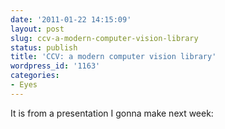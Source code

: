 ```yaml
---
date: '2011-01-22 14:15:09'
layout: post
slug: ccv-a-modern-computer-vision-library
status: publish
title: 'CCV: a modern computer vision library'
wordpress_id: '1163'
categories:
- Eyes
---
```


It is from a presentation I gonna make next week:


